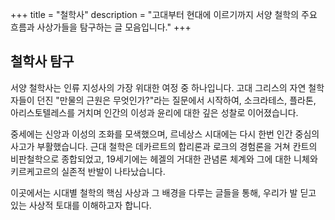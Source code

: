 +++
title = "철학사"
description = "고대부터 현대에 이르기까지 서양 철학의 주요 흐름과 사상가들을 탐구하는 글 모음입니다."
+++

## 철학사 탐구

서양 철학사는 인류 지성사의 가장 위대한 여정 중 하나입니다. 고대 그리스의 자연 철학자들이 던진 "만물의 근원은 무엇인가?"라는 질문에서 시작하여, 소크라테스, 플라톤, 아리스토텔레스를 거치며 인간의 이성과 윤리에 대한 깊은 성찰로 이어졌습니다.

중세에는 신앙과 이성의 조화를 모색했으며, 르네상스 시대에는 다시 한번 인간 중심의 사고가 부활했습니다. 근대 철학은 데카르트의 합리론과 로크의 경험론을 거쳐 칸트의 비판철학으로 종합되었고, 19세기에는 헤겔의 거대한 관념론 체계와 그에 대한 니체와 키르케고르의 실존적 반발이 나타났습니다.

이곳에서는 시대별 철학의 핵심 사상과 그 배경을 다루는 글들을 통해, 우리가 발 딛고 있는 사상적 토대를 이해하고자 합니다.
